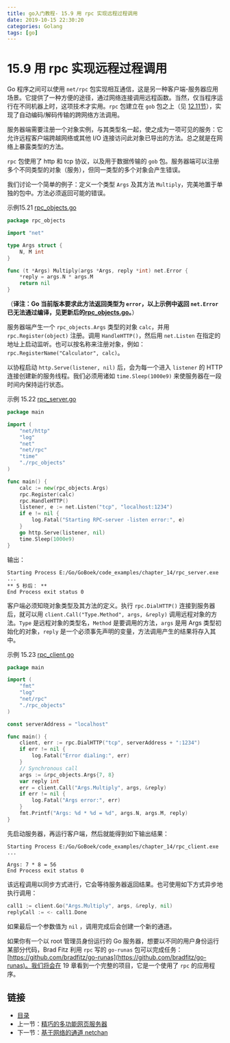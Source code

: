 ```yaml
---
title: go入门教程- 15.9 用 rpc 实现远程过程调用   
date: 2019-10-15 22:30:20   
categories: Golang   
tags: [go]   
---
```

# 15.9 用 rpc 实现远程过程调用

Go 程序之间可以使用 `net/rpc` 包实现相互通信，这是另一种客户端-服务器应用场景。它提供了一种方便的途径，通过网络连接调用远程函数。当然，仅当程序运行在不同机器上时，这项技术才实用。`rpc` 包建立在 `gob` 包之上（见 [12.11节](file://12.11.md)），实现了自动编码/解码传输的跨网络方法调用。

服务器端需要注册一个对象实例，与其类型名一起，使之成为一项可见的服务：它允许远程客户端跨越网络或其他 I/O 连接访问此对象已导出的方法。总之就是在网络上暴露类型的方法。

`rpc` 包使用了 http 和 tcp 协议，以及用于数据传输的 `gob` 包。服务器端可以注册多个不同类型的对象（服务），但同一类型的多个对象会产生错误。

我们讨论一个简单的例子：定义一个类型 `Args` 及其方法 `Multiply`，完美地置于单独的包中。方法必须返回可能的错误。

示例15.21 [rpc_objects.go](examples/chapter_15/rpc/rpc_objects.go)
```go
package rpc_objects

import "net"

type Args struct {
	N, M int
}

func (t *Args) Multiply(args *Args, reply *int) net.Error {
	*reply = args.N * args.M
	return nil
}
```

（**译注：Go 当前版本要求此方法返回类型为 `error`，以上示例中返回 `net.Error` 已无法通过编译，见更新后的[rpc_objects.go](examples/chapter_15/rpc_updated/rpc_objects/rpc_objects.go)。**）

服务器端产生一个 `rpc_objects.Args` 类型的对象 `calc`，并用 `rpc.Register(object)` 注册。调用 `HandleHTTP()`，然后用 `net.Listen` 在指定的地址上启动监听。也可以按名称来注册对象，例如：`rpc.RegisterName("Calculator", calc)`。

以协程启动 `http.Serve(listener, nil)` 后，会为每一个进入 `listener` 的 HTTP 连接创建新的服务线程。我们必须用诸如 `time.Sleep(1000e9)` 来使服务器在一段时间内保持运行状态。

示例 15.22 [rpc_server.go](examples/chapter_15/rpc/rpc_server.go)
```go
package main

import (
	"net/http"
	"log"
	"net"
	"net/rpc"
	"time"
	"./rpc_objects"
)

func main() {
	calc := new(rpc_objects.Args)
	rpc.Register(calc)
	rpc.HandleHTTP()
	listener, e := net.Listen("tcp", "localhost:1234")
	if e != nil {
		log.Fatal("Starting RPC-server -listen error:", e)
	}
	go http.Serve(listener, nil)
	time.Sleep(1000e9)
}
```

输出：

	Starting Process E:/Go/GoBoek/code_examples/chapter_14/rpc_server.exe ...
	** 5 秒后： **
	End Process exit status 0

客户端必须知晓对象类型及其方法的定义。执行 `rpc.DialHTTP()` 连接到服务器后，就可以用 `client.Call("Type.Method", args, &reply)` 调用远程对象的方法。`Type` 是远程对象的类型名，`Method` 是要调用的方法，`args` 是用 Args 类型初始化的对象，`reply` 是一个必须事先声明的变量，方法调用产生的结果将存入其中。

示例 15.23 [rpc_client.go](examples/chapter_15/rpc/rpc_client.go)
```go
package main

import (
	"fmt"
	"log"
	"net/rpc"
	"./rpc_objects"
)

const serverAddress = "localhost"

func main() {
	client, err := rpc.DialHTTP("tcp", serverAddress + ":1234")
	if err != nil {
		log.Fatal("Error dialing:", err)
	}
	// Synchronous call
	args := &rpc_objects.Args{7, 8}
	var reply int
	err = client.Call("Args.Multiply", args, &reply)
	if err != nil {
		log.Fatal("Args error:", err)
	}
	fmt.Printf("Args: %d * %d = %d", args.N, args.M, reply)
}
```

先启动服务器，再运行客户端，然后就能得到如下输出结果：

	Starting Process E:/Go/GoBoek/code_examples/chapter_14/rpc_client.exe ...

	Args: 7 * 8 = 56
	End Process exit status 0

该远程调用以同步方式进行，它会等待服务器返回结果。也可使用如下方式异步地执行调用：
```go
call1 := client.Go("Args.Multiply", args, &reply, nil)
replyCall := <- call1.Done
```

如果最后一个参数值为 `nil` ，调用完成后会创建一个新的通道。

如果你有一个以 root 管理员身份运行的 Go 服务器，想要以不同的用户身份运行某部分代码，Brad Fitz 利用 `rpc` 写的 `go-runas` 包可以完成任务：[https://github.com/bradfitz/go-runas](https://github.com/bradfitz/go-runas)。我们将会在 19 章看到一个完整的项目，它是一个使用了 `rpc` 的应用程序。

## 链接

- [目录](https://blog.zshipu.com/2019/10/15/golang/20191015/directory/)
- 上一节：[精巧的多功能网页服务器](file://15.8.md)
- 下一节：[基于网络的通道 netchan](file://15.10.md)

